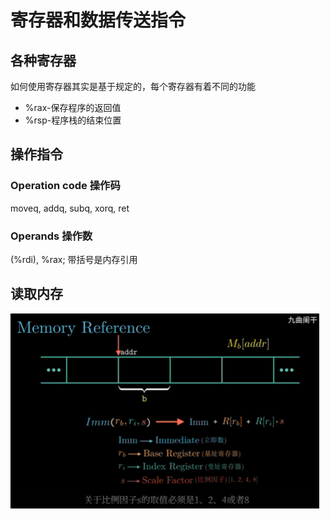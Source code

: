 # 寄存器和数据传送指令

## 各种寄存器
如何使用寄存器其实是基于规定的，每个寄存器有着不同的功能

* %rax-保存程序的返回值
* %rsp-程序栈的结束位置

## 操作指令

### Operation code 操作码
moveq, addq, subq, xorq, ret

### Operands 操作数
(%rdi), %rax; 带括号是内存引用

## 读取内存
![image](./mm.png)
